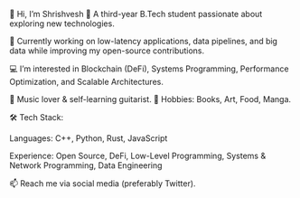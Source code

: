 👋 Hi, I’m Shrishvesh
🚀 A third-year B.Tech student passionate about exploring new technologies.

🌱 Currently working on low-latency applications, data pipelines, and big data while improving my open-source contributions.

💻 I’m interested in Blockchain (DeFi), Systems Programming, Performance Optimization, and Scalable Architectures.

🎸 Music lover & self-learning guitarist.
📖 Hobbies: Books, Art, Food, Manga.

🛠️ Tech Stack:

Languages: C++, Python, Rust, JavaScript

Experience: Open Source, DeFi, Low-Level Programming, Systems & Network Programming, Data Engineering

📫 Reach me via social media (preferably Twitter).

